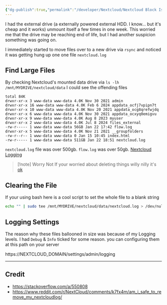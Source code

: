 ```yaml
---
{"dg-publish":true,"permalink":"/developer/Nextcloud/Nextcloud Block Issues and Large Log Files/","tags":["nextcloud","logs","data","recovery"],"created":"2025-01-22T22:00:46.027-06:00","updated":"2025-01-22T22:16:30.100-06:00"}
---
```


I had the external drive (a externally powered external HDD. I know... but it's cheap and it works) unmount itself a few times in one week. This worried me that the drive may be reaching end of life, but I had another suspicion something was going on.

I immediately started to move files over to a new drive via `rsync` and noticed it was getting hung up one one file `nextcloud.log` 
## Find Large Files
By checking Nextcloud's mounted data drive via `ls -lh /mnt/MYDRIVE/nextcloud/data` I could see the offending files

```
total 84K  
drwxr-xr-x 3 www-data www-data 4.0K Nov 30 2021 admin  
drwxr-xr-x 16 www-data www-data 4.0K Feb 6 2024 appdata_ocfj7vpipn7t  
drwxr-xr-x 10 www-data www-data 4.0K Nov 20 2021 appdata_ocg8qrefwjdq  
drwxr-xr-x 6 www-data www-data 4.0K Nov 30 2021 appdata_ocxyq0emigvu  
drwxr-xr-x 9 www-data www-data 4.0K Aug 8 2023 myuser  
drwxr-xr-x 2 www-data www-data 4.0K Jul 8 2024 files_external  
-rw-r----- 1 www-data www-data 56GB Jan 22 17:42 flow.log  
drwxr-xr-x 5 www-data www-data 4.0K Nov 21 2021 __groupfolders  
-rw-r--r-- 1 www-data www-data 0 Jan 15 10:45 index.html  
-rw-r----- 1 www-data www-data 511GB Jan 22 18:51 nextcloud.log  
```

`nextcloud.log` file was over 500gb. `flow.log` was over 50gb. [Nextcloud Logging](https://docs.nextcloud.com/server/latest/admin_manual/configuration_server/logging_configuration.html)

> [!note] Worry Not
> If your worried about deleting things willy nilly it's [ok](https://help.nextcloud.com/t/delet-log-file-in-nextcloud-13-0-5/36458)

## Clearing the File
If your using bash here is a cool script to set the whole file to a blank string

```bash
echo "" | sudo tee /mnt/MYDRIVE/nextcloud/data/nextcloud.log > /dev/null
```
## Logging Settings
The reason why these files ballooned in size was because of my Logging levels. I had `Debug` & `Info` ticked for some reason. you can configuring them at this path on your server

https://NEXTCLOUD_DOMAIN/settings/admin/logging


---
## Credit
- https://stackoverflow.com/a/550808
- https://www.reddit.com/r/NextCloud/comments/k7fx4m/am_i_safe_to_remove_my_nextcloudlog/